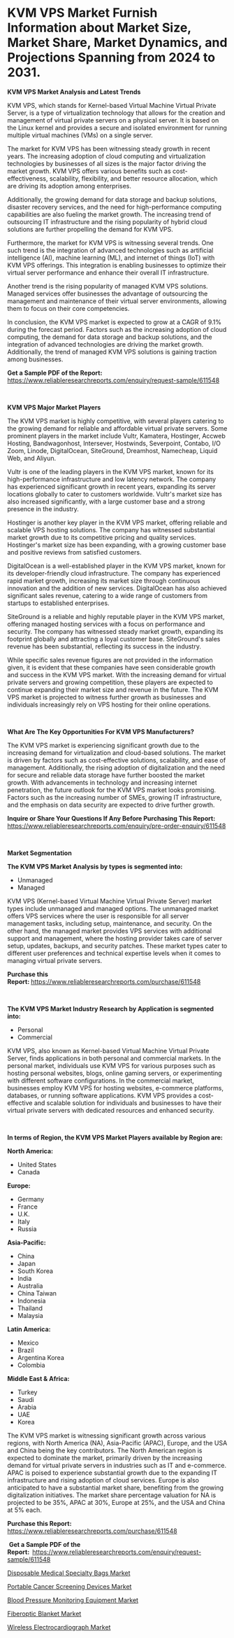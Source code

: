 <p><h1>KVM VPS Market Furnish Information about Market Size, Market Share, Market Dynamics, and Projections Spanning from 2024 to 2031.</h1></p><p><strong>KVM VPS Market Analysis and Latest Trends</strong></p>
<p><p>KVM VPS, which stands for Kernel-based Virtual Machine Virtual Private Server, is a type of virtualization technology that allows for the creation and management of virtual private servers on a physical server. It is based on the Linux kernel and provides a secure and isolated environment for running multiple virtual machines (VMs) on a single server.</p><p>The market for KVM VPS has been witnessing steady growth in recent years. The increasing adoption of cloud computing and virtualization technologies by businesses of all sizes is the major factor driving the market growth. KVM VPS offers various benefits such as cost-effectiveness, scalability, flexibility, and better resource allocation, which are driving its adoption among enterprises.</p><p>Additionally, the growing demand for data storage and backup solutions, disaster recovery services, and the need for high-performance computing capabilities are also fueling the market growth. The increasing trend of outsourcing IT infrastructure and the rising popularity of hybrid cloud solutions are further propelling the demand for KVM VPS.</p><p>Furthermore, the market for KVM VPS is witnessing several trends. One such trend is the integration of advanced technologies such as artificial intelligence (AI), machine learning (ML), and internet of things (IoT) with KVM VPS offerings. This integration is enabling businesses to optimize their virtual server performance and enhance their overall IT infrastructure.</p><p>Another trend is the rising popularity of managed KVM VPS solutions. Managed services offer businesses the advantage of outsourcing the management and maintenance of their virtual server environments, allowing them to focus on their core competencies.</p><p>In conclusion, the KVM VPS market is expected to grow at a CAGR of 9.1% during the forecast period. Factors such as the increasing adoption of cloud computing, the demand for data storage and backup solutions, and the integration of advanced technologies are driving the market growth. Additionally, the trend of managed KVM VPS solutions is gaining traction among businesses.</p></p>
<p><strong>Get a Sample PDF of the Report:&nbsp;</strong> <a href="https://www.reliableresearchreports.com/enquiry/request-sample/611548">https://www.reliableresearchreports.com/enquiry/request-sample/611548</a></p>
<p>&nbsp;</p>
<p><strong>KVM VPS Major Market Players</strong></p>
<p><p>The KVM VPS market is highly competitive, with several players catering to the growing demand for reliable and affordable virtual private servers. Some prominent players in the market include Vultr, Kamatera, Hostinger, Accweb Hosting, Bandwagonhost, Intersever, Hostwinds, Severpoint, Contabo, I/O Zoom, Linode, DigitalOcean, SiteGround, Dreamhost, Namecheap, Liquid Web, and Aliyun.</p><p>Vultr is one of the leading players in the KVM VPS market, known for its high-performance infrastructure and low latency network. The company has experienced significant growth in recent years, expanding its server locations globally to cater to customers worldwide. Vultr's market size has also increased significantly, with a large customer base and a strong presence in the industry.</p><p>Hostinger is another key player in the KVM VPS market, offering reliable and scalable VPS hosting solutions. The company has witnessed substantial market growth due to its competitive pricing and quality services. Hostinger's market size has been expanding, with a growing customer base and positive reviews from satisfied customers.</p><p>DigitalOcean is a well-established player in the KVM VPS market, known for its developer-friendly cloud infrastructure. The company has experienced rapid market growth, increasing its market size through continuous innovation and the addition of new services. DigitalOcean has also achieved significant sales revenue, catering to a wide range of customers from startups to established enterprises.</p><p>SiteGround is a reliable and highly reputable player in the KVM VPS market, offering managed hosting services with a focus on performance and security. The company has witnessed steady market growth, expanding its footprint globally and attracting a loyal customer base. SiteGround's sales revenue has been substantial, reflecting its success in the industry.</p><p>While specific sales revenue figures are not provided in the information given, it is evident that these companies have seen considerable growth and success in the KVM VPS market. With the increasing demand for virtual private servers and growing competition, these players are expected to continue expanding their market size and revenue in the future. The KVM VPS market is projected to witness further growth as businesses and individuals increasingly rely on VPS hosting for their online operations.</p></p>
<p>&nbsp;</p>
<p><strong>What Are The Key Opportunities For KVM VPS Manufacturers?</strong></p>
<p><p>The KVM VPS market is experiencing significant growth due to the increasing demand for virtualization and cloud-based solutions. The market is driven by factors such as cost-effective solutions, scalability, and ease of management. Additionally, the rising adoption of digitalization and the need for secure and reliable data storage have further boosted the market growth. With advancements in technology and increasing internet penetration, the future outlook for the KVM VPS market looks promising. Factors such as the increasing number of SMEs, growing IT infrastructure, and the emphasis on data security are expected to drive further growth.</p></p>
<p><strong>Inquire or Share Your Questions If Any Before Purchasing This Report:</strong> <a href="https://www.reliableresearchreports.com/enquiry/pre-order-enquiry/611548">https://www.reliableresearchreports.com/enquiry/pre-order-enquiry/611548</a></p>
<p>&nbsp;</p>
<p><strong>Market Segmentation</strong></p>
<p><strong>The KVM VPS Market Analysis by types is segmented into:</strong></p>
<p><ul><li>Unmanaged</li><li>Managed</li></ul></p>
<p><p>KVM VPS (Kernel-based Virtual Machine Virtual Private Server) market types include unmanaged and managed options. The unmanaged market offers VPS services where the user is responsible for all server management tasks, including setup, maintenance, and security. On the other hand, the managed market provides VPS services with additional support and management, where the hosting provider takes care of server setup, updates, backups, and security patches. These market types cater to different user preferences and technical expertise levels when it comes to managing virtual private servers.</p></p>
<p><strong>Purchase this Report:&nbsp;</strong><a href="https://www.reliableresearchreports.com/purchase/611548">https://www.reliableresearchreports.com/purchase/611548</a></p>
<p>&nbsp;</p>
<p><strong>The KVM VPS Market Industry Research by Application is segmented into:</strong></p>
<p><ul><li>Personal</li><li>Commercial</li></ul></p>
<p><p>KVM VPS, also known as Kernel-based Virtual Machine Virtual Private Server, finds applications in both personal and commercial markets. In the personal market, individuals use KVM VPS for various purposes such as hosting personal websites, blogs, online gaming servers, or experimenting with different software configurations. In the commercial market, businesses employ KVM VPS for hosting websites, e-commerce platforms, databases, or running software applications. KVM VPS provides a cost-effective and scalable solution for individuals and businesses to have their virtual private servers with dedicated resources and enhanced security.</p></p>
<p>&nbsp;</p>
<p><strong>In terms of Region, the KVM VPS Market Players available by Region are:</strong></p>
<p>
    <p> <strong> North America: </strong>
        <ul>
            <li>United States</li>
            <li>Canada</li>
        </ul>
        </p> 
    <p> <strong> Europe: </strong>
        <ul>
            <li>Germany</li>
            <li>France</li>
            <li>U.K.</li>
            <li>Italy</li>
            <li>Russia</li>
        </ul>
        </p> 
    <p> <strong> Asia-Pacific: </strong>
        <ul>
            <li>China</li>
            <li>Japan</li>
            <li>South Korea</li>
            <li>India</li>
            <li>Australia</li>
            <li>China Taiwan</li>
            <li>Indonesia</li>
            <li>Thailand</li>
            <li>Malaysia</li>
        </ul>
        </p> 
    <p> <strong> Latin America: </strong>
        <ul>
            <li>Mexico</li>
            <li>Brazil</li>
            <li>Argentina Korea</li>
            <li>Colombia</li>
        </ul>
        </p> 
    <p> <strong> Middle East & Africa: </strong>
        <ul>
            <li>Turkey</li>
            <li>Saudi</li>
            <li>Arabia</li>
            <li>UAE</li>
            <li>Korea</li>
        </ul>
    </p>
    </p>
<p><p>The KVM VPS market is witnessing significant growth across various regions, with North America (NA), Asia-Pacific (APAC), Europe, and the USA and China being the key contributors. The North American region is expected to dominate the market, primarily driven by the increasing demand for virtual private servers in industries such as IT and e-commerce. APAC is poised to experience substantial growth due to the expanding IT infrastructure and rising adoption of cloud services. Europe is also anticipated to have a substantial market share, benefiting from the growing digitalization initiatives. The market share percentage valuation for NA is projected to be 35%, APAC at 30%, Europe at 25%, and the USA and China at 5% each.</p></p>
<p><strong>Purchase this Report: </strong><a href="https://www.reliableresearchreports.com/purchase/611548">https://www.reliableresearchreports.com/purchase/611548</a></p>
<p>&nbsp;<strong>Get a Sample PDF of the Report:&nbsp;&nbsp;</strong><a href="https://www.reliableresearchreports.com/enquiry/request-sample/611548">https://www.reliableresearchreports.com/enquiry/request-sample/611548</a></p>
<p><strong></strong></p>
<p><p><a href="https://github.com/timeliteaut/Market-Research-Report-List-1/blob/main/disposable-medical-specialty-bags-market.md">Disposable Medical Specialty Bags Market</a></p><p><a href="https://github.com/mineharry/Market-Research-Report-List-1/blob/main/portable-cancer-screening-devices-market.md">Portable Cancer Screening Devices Market</a></p><p><a href="https://github.com/wwwbgrace/Market-Research-Report-List-1/blob/main/blood-pressure-monitoring-equipment-market.md">Blood Pressure Monitoring Equipment Market</a></p><p><a href="https://github.com/Hassanmeister/Market-Research-Report-List-1/blob/main/fiberoptic-blanket-market.md">Fiberoptic Blanket Market</a></p><p><a href="https://github.com/pgtimber/Market-Research-Report-List-1/blob/main/wireless-electrocardiograph-market.md">Wireless Electrocardiograph Market</a></p></p>
